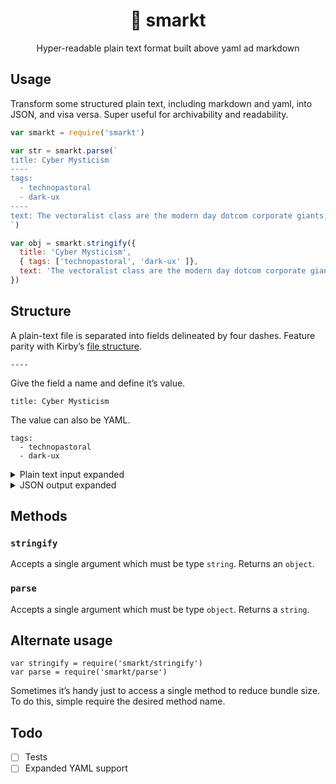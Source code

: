 <h1 align="center">📃 smarkt</h1>

<div align="center">Hyper-readable plain text format built above yaml ad markdown</div>

## Usage

Transform some structured plain text, including markdown and yaml, into JSON, and visa versa. Super useful for archivability and readability.

```js
var smarkt = require('smarkt')

var str = smarkt.parse(`
title: Cyber Mysticism
----
tags:
  - technopastoral
  - dark-ux
----
text: The vectoralist class are the modern day dotcom corporate giants, the transnational turbo-capitalist regime, who own the means of production and thus monopolize abstractions.
`)

var obj = smarkt.stringify({
  title: 'Cyber Mysticism',
  { tags: ['technopastoral', 'dark-ux' ]},
  text: 'The vectoralist class are the modern day dotcom corporate giants, the transnational turbo-capitalist regime, who own the means of production and thus monopolize abstractions.'
})
```

## Structure

A plain-text file is separated into fields delineated by four dashes. Feature parity with Kirby’s [file structure](https://getkirby.com/docs/content/adding-content).

```
----
````

Give the field a name and define it’s value.

```
title: Cyber Mysticism
```

The value can also be YAML.

```
tags:
  - technopastoral
  - dark-ux
```

<details id="example-input">
<summary>Plain text input expanded</summary>

```
title: Cyber Mysticism
----
tags:
  - technopastoral
  - dark-ux
----
design:
  desktop:
    background: red
    navigation: false
  mobile:
    background: blue
    navigation: true
----
text:

We won the **battle** and lost the *war*. What Debord called détournement became not just an avant-garde but a popular cultural practice. As I wrote in [A Hacker Manifesto](https://en.wikipedia.org/wiki/A_Hacker_Manifesto): Information wants to be free but is everywhere in chains. It broke free from the commodity form.
```

</details>


<details id="example-output">
<summary>JSON output expanded</summary>

```json
{
  "title": "Cyber Mysticism",
  "tags": ["technopastoral", "dark-ux"],
  "design": {
    "desktop": {
      "background": "red",
      "navigation": false
    },
    "mobile": {
      "background": "blue",
      "navigation": true
    }
  },
  "text": "We won the **battle** and lost the *war*. What Debord called détournement became not just an avant-garde but a popular cultural practice. As I wrote in [A Hacker Manifesto](https://en.wikipedia.org/wiki/A_Hacker_Manifesto): Information wants to be free but is everywhere in chains. It broke free from the commodity form."
}
```

</details>

## Methods

### `stringify`

Accepts a single argument which must be type `string`. Returns an `object`.

### `parse`

Accepts a single argument which must be type `object`. Returns a `string`.

## Alternate usage

```
var stringify = require('smarkt/stringify')
var parse = require('smarkt/parse')
```

Sometimes it’s handy just to access a single method to reduce bundle size. To do this, simple require the desired method name.

## Todo

- [ ] Tests
- [ ] Expanded YAML support